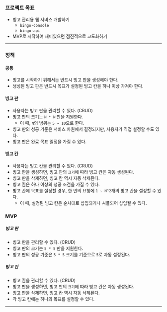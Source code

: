 ### 프로젝트 목표
- 빙고 관리용 웹 서비스 개발하기
	- `bingo-console`
	- `bingo-api`
- MVP로 시작하여 재미있으면 점진적으로 고도화하기
---
### 정책
#### 공통
- 빙고를 시작하기 위해서는 반드시 빙고 판을 생성해야 한다.
- 생성된 빙고 판은 반드시 목표가 설정된 빙고 칸을 하나 이상 가져야 한다.
#### 빙고 판
- 사용자는 빙고 판을 관리할 수 있다. (CRUD)
- 빙고 판의 크기는 `N * N` 만을 지원한다.
	- 이 때, `N`의 범위는 `5 ~ 10`으로 한다.
- 빙고 판의 성공 기준은 서비스 차원에서 결정되지만, 사용자가 직접 설정할 수도 있다.
- 빙고 판은 완료 목표 일정을 가질 수 있다.
#### 빙고 칸
- 사용자는 빙고 칸을 관리할 수 있다. (CRUD)
- 빙고 판을 생성하면, 빙고 판의 `크기`에 따라 빙고 칸은 자동 생성된다.
- 빙고 판을 삭제하면, 빙고 칸 역시 자동 삭제된다.
- 빙고 칸은 하나 이상의 성공 조건을 가질 수 있다.
- 빙고 칸에 목표를 설정할 경우, 한 번의 요청에 `1 ~ N^2`개의 빙고 칸을 설정할 수 있다.
	- 이 때, 설정된 빙고 칸은 순차대로 삽입되거나 셔플되어 삽입될 수 있다.
### MVP
##### 빙고 판
- 빙고 판을 관리할 수 있다. (CRUD)
- 빙고 판의 크기는 `5 * 5` 만을 지원한다.
- 빙고 판의 성공 기준은 `5 * 5` 크기를 기준으로 `5`로 자동 설정된다.
##### 빙고 칸
- 빙고 칸을 관리할 수 있다. (CRUD)
- 빙고 판을 생성하면, 빙고 판의 `크기`에 따라 빙고 칸은 자동 생성된다.
- 빙고 판을 삭제하면, 빙고 칸 역시 자동 삭제된다.
- 각 빙고 칸에는 하나의 목표를 설정할 수 있다.
---
